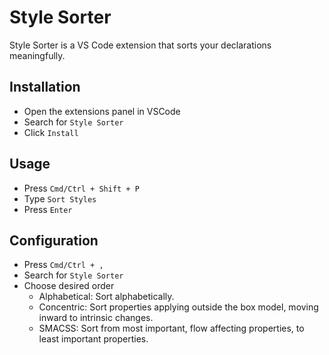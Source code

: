 # Style Sorter

Style Sorter is a VS Code extension that sorts your declarations meaningfully.

## Installation

- Open the extensions panel in VSCode
- Search for `Style Sorter`
- Click `Install`

## Usage

- Press `Cmd/Ctrl + Shift + P`
- Type `Sort Styles`
- Press `Enter`

## Configuration

- Press `Cmd/Ctrl + ,`
- Search for `Style Sorter`
- Choose desired order
  - Alphabetical: Sort alphabetically.
  - Concentric: Sort properties applying outside the box model, moving inward to intrinsic changes.
  - SMACSS: Sort from most important, flow affecting properties, to least important properties.
